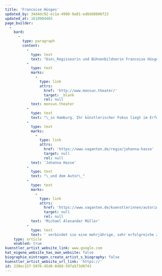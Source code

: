 ```yaml
---
title: 'Francoise Hüsges'
updated_by: 34d4dc92-ec1a-4900-9a81-ed8dd8606f23
updated_at: 1610904465
page_builder:
  -
    bard:
      -
        type: paragraph
        content:
          -
            type: text
            text: "Die\_Regisseurin und Bühnenbildnerin Francoise Hüsges leitet seit der Spielzeit 2015/2016 das\_"
          -
            type: text
            marks:
              -
                type: link
                attrs:
                  href: 'http://www.monsun.theater/'
                  target: _blank
                  rel: null
            text: monsun.theater
          -
            type: text
            text: "\_in Hamburg. Ihr künstlerischer Fokus liegt im Erforschen neuer Ästhetiken sowie in der Zusammenarbeit, dem digitalen Austausch und der Vernetzung mit anderen Ländern. Ihre grenzüberschreitende Arbeitsweise zeigt sich u.a. in der Inszenierung „#MOMENT“, in der zwei Bühnen in Hamburg und Toulouse digital vernetzt werden. Außerdem entwickelt sie neue Akzente für die Bühne per Live-Stream. 2017 gründete und etablierte sie außerdem das Hamburger AUSSICHT Festival – eine Plattform für Künstler*innen mit und ohne Behinderung. Neben der Theaterleitung entstehen weiterhin Arbeiten im Bereich der Regie und Bühne für die regionale und überregionale freie Szene. Mit der Regisseurin\_"
          -
            type: text
            marks:
              -
                type: link
                attrs:
                  href: 'https://www.vaganten.de/regie/johanna-hasse'
                  target: null
                  rel: null
            text: 'Johanna Hasse'
          -
            type: text
            text: "\_und dem Autor\_"
          -
            type: text
            marks:
              -
                type: link
                attrs:
                  href: 'https://www.vaganten.de/kuenstlerinnen/autorinnen/michael-alexander-mueller'
                  target: null
                  rel: null
            text: 'Michael Alexander Müller'
          -
            type: text
            text: ' verbindet sie eine mehrjährige, sehr erfolgreiche Zusammenarbeit.'
    type: article
    enabled: true
kuenstler_artist_website_link: www.google.com
hat_eigene_website_has_own_website: false
biographie_eintragen_create_artist_s_biography: false
kuenstler_artist_website_url_link: 'https://'
id: 230ec157-5076-45d0-8d68-597a5f3d0743
---
```

